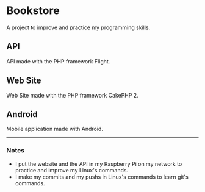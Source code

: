 # Bookstore
A project to improve and practice my programming skills.

## API
API made with the PHP framework Flight.

## Web Site
Web Site made with the PHP framework CakePHP 2.

## Android
Mobile application made with Android.

____

### Notes
* I put the website and the API in my Raspberry Pi on my network to practice and improve my Linux's commands.
* I make my commits and my pushs in Linux's commands to learn git's commands.
